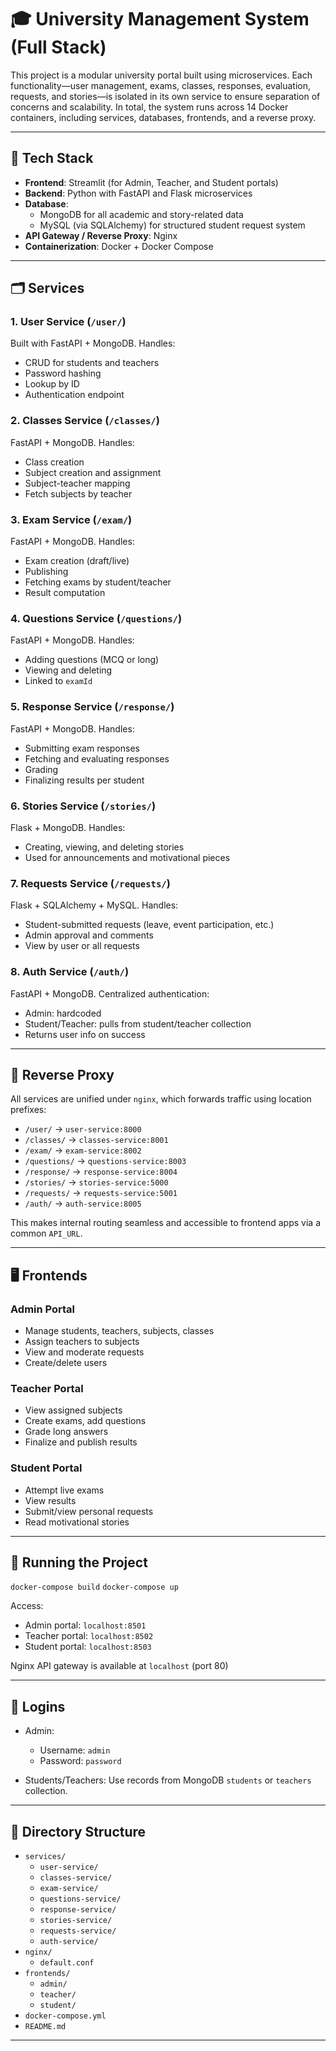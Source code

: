 
# 🎓 University Management System (Full Stack)

This project is a modular university portal built using microservices. Each functionality—user management, exams, classes, responses, evaluation, requests, and stories—is isolated in its own service to ensure separation of concerns and scalability.
In total, the system runs across 14 Docker containers, including services, databases, frontends, and a reverse proxy.

---

## 🧰 Tech Stack

- **Frontend**: Streamlit (for Admin, Teacher, and Student portals)
- **Backend**: Python with FastAPI and Flask microservices
- **Database**:
  - MongoDB for all academic and story-related data
  - MySQL (via SQLAlchemy) for structured student request system
- **API Gateway / Reverse Proxy**: Nginx
- **Containerization**: Docker + Docker Compose

---

## 🗂 Services

### 1. User Service (`/user/`)
Built with FastAPI + MongoDB. Handles:
- CRUD for students and teachers
- Password hashing
- Lookup by ID
- Authentication endpoint

### 2. Classes Service (`/classes/`)
FastAPI + MongoDB. Handles:
- Class creation
- Subject creation and assignment
- Subject-teacher mapping
- Fetch subjects by teacher

### 3. Exam Service (`/exam/`)
FastAPI + MongoDB. Handles:
- Exam creation (draft/live)
- Publishing
- Fetching exams by student/teacher
- Result computation

### 4. Questions Service (`/questions/`)
FastAPI + MongoDB. Handles:
- Adding questions (MCQ or long)
- Viewing and deleting
- Linked to `examId`

### 5. Response Service (`/response/`)
FastAPI + MongoDB. Handles:
- Submitting exam responses
- Fetching and evaluating responses
- Grading
- Finalizing results per student

### 6. Stories Service (`/stories/`)
Flask + MongoDB. Handles:
- Creating, viewing, and deleting stories
- Used for announcements and motivational pieces

### 7. Requests Service (`/requests/`)
Flask + SQLAlchemy + MySQL. Handles:
- Student-submitted requests (leave, event participation, etc.)
- Admin approval and comments
- View by user or all requests

### 8. Auth Service (`/auth/`)
FastAPI + MongoDB. Centralized authentication:
- Admin: hardcoded
- Student/Teacher: pulls from student/teacher collection
- Returns user info on success

---

## 🔄 Reverse Proxy

All services are unified under `nginx`, which forwards traffic using location prefixes:

- `/user/` → `user-service:8000`
- `/classes/` → `classes-service:8001`
- `/exam/` → `exam-service:8002`
- `/questions/` → `questions-service:8003`
- `/response/` → `response-service:8004`
- `/stories/` → `stories-service:5000`
- `/requests/` → `requests-service:5001`
- `/auth/` → `auth-service:8005`

This makes internal routing seamless and accessible to frontend apps via a common `API_URL`.

---

## 🖥 Frontends

### Admin Portal
- Manage students, teachers, subjects, classes
- Assign teachers to subjects
- View and moderate requests
- Create/delete users

### Teacher Portal
- View assigned subjects
- Create exams, add questions
- Grade long answers
- Finalize and publish results

### Student Portal
- Attempt live exams
- View results
- Submit/view personal requests
- Read motivational stories

---

## 🚀 Running the Project

```docker-compose build```
```docker-compose up```

Access:

- Admin portal: `localhost:8501`
- Teacher portal: `localhost:8502`
- Student portal: `localhost:8503`

Nginx API gateway is available at `localhost` (port 80)

---

## 👤 Logins

- Admin:
  - Username: `admin`
  - Password: `password`

- Students/Teachers: Use records from MongoDB `students` or `teachers` collection.

---

## 📁 Directory Structure

- `services/`
  - `user-service/`
  - `classes-service/`
  - `exam-service/`
  - `questions-service/`
  - `response-service/`
  - `stories-service/`
  - `requests-service/`
  - `auth-service/`
- `nginx/`
  - `default.conf`
- `frontends/`
  - `admin/`
  - `teacher/`
  - `student/`
- `docker-compose.yml`
- `README.md`

---

